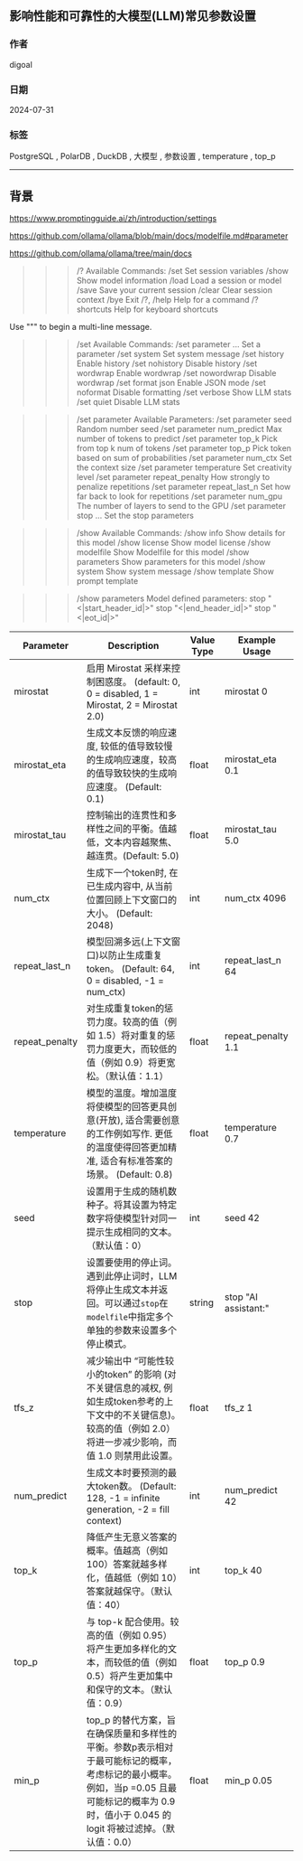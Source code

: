 ## 影响性能和可靠性的大模型(LLM)常见参数设置
                                                              
### 作者                                  
digoal                                  
                                         
### 日期                                       
2024-07-31                                  
                                      
### 标签                                    
PostgreSQL , PolarDB , DuckDB , 大模型 , 参数设置 , temperature , top_p         
                                                             
----                                      
                                                    
## 背景     


https://www.promptingguide.ai/zh/introduction/settings

https://github.com/ollama/ollama/blob/main/docs/modelfile.md#parameter

https://github.com/ollama/ollama/tree/main/docs




>>> /?
Available Commands:
  /set            Set session variables
  /show           Show model information
  /load <model>   Load a session or model
  /save <model>   Save your current session
  /clear          Clear session context
  /bye            Exit
  /?, /help       Help for a command
  /? shortcuts    Help for keyboard shortcuts

Use """ to begin a multi-line message.

>>> /set
Available Commands:
  /set parameter ...     Set a parameter
  /set system <string>   Set system message
  /set history           Enable history
  /set nohistory         Disable history
  /set wordwrap          Enable wordwrap
  /set nowordwrap        Disable wordwrap
  /set format json       Enable JSON mode
  /set noformat          Disable formatting
  /set verbose           Show LLM stats
  /set quiet             Disable LLM stats

>>> /set parameter
Available Parameters:
  /set parameter seed <int>             Random number seed
  /set parameter num_predict <int>      Max number of tokens to predict
  /set parameter top_k <int>            Pick from top k num of tokens
  /set parameter top_p <float>          Pick token based on sum of probabilities
  /set parameter num_ctx <int>          Set the context size
  /set parameter temperature <float>    Set creativity level
  /set parameter repeat_penalty <float> How strongly to penalize repetitions
  /set parameter repeat_last_n <int>    Set how far back to look for repetitions
  /set parameter num_gpu <int>          The number of layers to send to the GPU
  /set parameter stop <string> <string> ...   Set the stop parameters

>>> /show
Available Commands:
  /show info         Show details for this model
  /show license      Show model license
  /show modelfile    Show Modelfile for this model
  /show parameters   Show parameters for this model
  /show system       Show system message
  /show template     Show prompt template

>>> /show parameters
Model defined parameters:
stop                           "<|start_header_id|>"
stop                           "<|end_header_id|>"
stop                           "<|eot_id|>"



| Parameter      | Description                                                                                                                                                                                                                                             | Value Type | Example Usage        |
| -------------- | ------------------------------------------------------------------------------------------------------------------------------------------------------------------------------------------------------------------------------------------------------- | ---------- | -------------------- |
| mirostat       | 启用 Mirostat 采样来控制困惑度。 (default: 0, 0 = disabled, 1 = Mirostat, 2 = Mirostat 2.0)                                                                                                                                         | int        | mirostat 0           |
| mirostat_eta   | 生成文本反馈的响应速度, 较低的值导致较慢的生成响应速度，较高的值导致较快的生成响应速度。 (Default: 0.1)                        | float      | mirostat_eta 0.1     |
| mirostat_tau   | 控制输出的连贯性和多样性之间的平衡。值越低，文本内容越聚焦、越连贯。(Default: 5.0)                                                                                                         | float      | mirostat_tau 5.0     |
| num_ctx        | 生成下一个token时, 在已生成内容中, 从当前位置回顾上下文窗口的大小。 (Default: 2048)                                                                                                                                                                    | int        | num_ctx 4096         |
| repeat_last_n  | 模型回溯多远(上下文窗口)以防止生成重复token。 (Default: 64, 0 = disabled, -1 = num_ctx)                                                                                                                                           | int        | repeat_last_n 64     |
| repeat_penalty | 对生成重复token的惩罚力度。较高的值（例如 1.5）将对重复的惩罚力度更大，而较低的值（例如 0.9）将更宽松。（默认值：1.1）                                                                     | float      | repeat_penalty 1.1   |
| temperature    | 模型的温度。增加温度将使模型的回答更具创意(开放), 适合需要创意的工作例如写作. 更低的温度使得回答更加精准, 适合有标准答案的场景。 (Default: 0.8)                                                                                                                                     | float      | temperature 0.7      |
| seed           | 设置用于生成的随机数种子。将其设置为特定数字将使模型针对同一提示生成相同的文本。（默认值：0）                                                                                      | int        | seed 42              |
| stop           | 设置要使用的停止词。遇到此停止词时，LLM 将停止生成文本并返回。可以通过`stop`在`modelfile`中指定多个单独的参数来设置多个停止模式。                                     | string     | stop "AI assistant:" | 
| tfs_z          | 减少输出中 “可能性较小的token” 的影响 (对不关键信息的减权, 例如生成token参考的上下文中的不关键信息)。较高的值（例如 2.0）将进一步减少影响，而值 1.0 则禁用此设置。                                              | float      | tfs_z 1              |
| num_predict    | 生成文本时要预测的最大token数。 (Default: 128, -1 = infinite generation, -2 = fill context)                                                                                                                                   | int        | num_predict 42       |
| top_k          | 降低产生无意义答案的概率。值越高（例如 100）答案就越多样化，值越低（例如 10）答案就越保守。（默认值：40）                                                                       | int        | top_k 40             |
| top_p          | 与 top-k 配合使用。较高的值（例如 0.95）将产生更加多样化的文本，而较低的值（例如 0.5）将产生更加集中和保守的文本。（默认值：0.9）                                                                  | float      | top_p 0.9            |
| min_p          | top_p 的替代方案，旨在确保质量和多样性的平衡。参数p表示相对于最可能标记的概率，考虑标记的最小概率。例如，当p =0.05 且最可能标记的概率为 0.9 时，值小于 0.045 的 logit 将被过滤掉。（默认值：0.0） | float      | min_p 0.05            |

